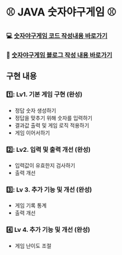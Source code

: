 # ⚾ JAVA 숫자야구게임 ⚾
### 💻 [숫자야구게임 코드 작성내용 바로가기](https://github.com/chews26/WordleGame/tree/main/src/WordleGame/leveled)
### 🏡 [숫자야구게임 블로그 작성 내용 바로가기](https://shinelee26.tistory.com/tag/java%20%EC%88%AB%EC%9E%90%EC%95%BC%EA%B5%AC%EA%B2%8C%EC%9E%84)

## 구현 내용
### 1️⃣: Lv1. 기본 게임 구현 (완성)
- 정답 숫자 생성하기
- 정답을 맞추기 위해 숫자를 입력하기
- 결과값 출력 및 게임 로직 적용하기
- 게임 이어서하기

### 2️⃣: Lv2. 입력 및 출력 개선 (완성)
- 입력값이 유효한지 검사하기
- 출력 개선

### 3️⃣: Lv 3. 추가 기능 및 개선 (완성)
- 게임 기록 통계
- 출력 개선

### 4️⃣ Lv 4. 추가 기능 및 개선 (완성)
- 게임 난이도 조절
